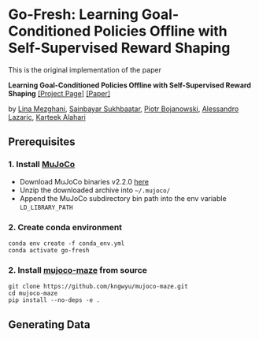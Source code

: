 # Go-Fresh: Learning Goal-Conditioned Policies Offline with Self-Supervised Reward Shaping

This is the original implementation of the paper

**Learning Goal-Conditioned Policies Offline with Self-Supervised Reward Shaping** [[Project Page]](https://linamezghani.github.io/go-fresh) [[Paper]](https://openreview.net/forum?id=8tmKW-NG2bH)

by [Lina Mezghani](https://linamezghani.github.io/), [Sainbayar Sukhbaatar](https://scholar.google.com/citations?user=ri1sE34AAAAJ&hl=en), [Piotr Bojanowski](https://scholar.google.fr/citations?user=lJ_oh2EAAAAJ&hl=en), [Alessandro Lazaric](https://scholar.google.com/citations?user=6JZ3R6wAAAAJ&hl=en), [Karteek Alahari](https://lear.inrialpes.fr/people/alahari/)

## Prerequisites

### 1. Install [MuJoCo](https://mujoco.org/)

* Download MuJoCo binaries v2.2.0 [here](https://github.com/deepmind/mujoco/releases)
* Unzip the downloaded archive into `~/.mujoco/`
* Append the MuJoCo subdirectory bin path into the env variable `LD_LIBRARY_PATH`

### 2. Create conda environment

```
conda env create -f conda_env.yml
conda activate go-fresh
```

### 2. Install [mujoco-maze](https://github.com/kngwyu/mujoco-maze) from source

```
git clone https://github.com/kngwyu/mujoco-maze.git
cd mujoco-maze
pip install --no-deps -e .
```

## Generating Data

